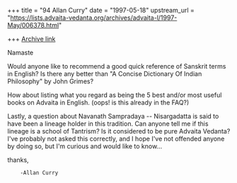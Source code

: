+++
title = "94 Allan Curry"
date = "1997-05-18"
upstream_url = "https://lists.advaita-vedanta.org/archives/advaita-l/1997-May/006378.html"

+++
[Archive link](https://lists.advaita-vedanta.org/archives/advaita-l/1997-May/006378.html)

Namaste

Would anyone like to recommend a good quick reference of Sanskrit terms in
English?  Is there any better than "A Concise Dictionary Of Indian
Philosophy" by John Grimes?

How about listing what you regard as being the 5 best and/or most useful
books on Advaita in English.  (oops! is this already in the FAQ?)

Lastly, a question about Navanath Sampradaya -- Nisargadatta is said to
have been a lineage holder in this tradition. Can anyone tell me if this
lineage is a school of Tantrism? Is it considered to be pure Advaita
Vedanta?  I've probably not asked this correctly, and I hope I've not
offended anyone by doing so, but I'm curious and would like to know...

thanks,

        -Allan Curry

